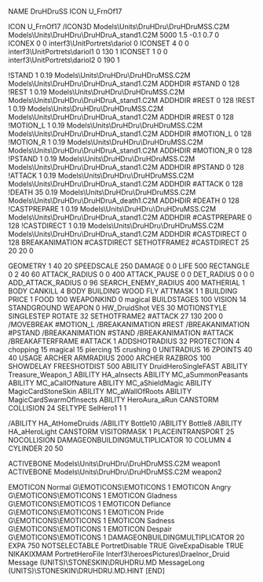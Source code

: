 NAME DruHDruSS
ICON U_FrnOf17

ICON U_FrnOf17
/ICON3D Models\Units\DruHDru\DruHDruMSS.C2M Models\Units\DruHDru\DruHDruA_stand1.C2M 5000 1.5 -0.1 0.7 0  
ICONEX 0 0 interf3\UnitPortrets\dariol 0
ICONSET 4 0 0 interf3\UnitPortrets\dariol1 0 130 1
ICONSET 1 0 0 interf3\UnitPortrets\dariol2 0 190 1

!STAND          1 0.19 Models\Units\DruHDru\DruHDruMSS.C2M Models\Units\DruHDru\DruHDruA_stand1.C2M
ADDHDIR #STAND 0 128
!REST          1 0.19 Models\Units\DruHDru\DruHDruMSS.C2M Models\Units\DruHDru\DruHDruA_stand1.C2M
ADDHDIR #REST 0 128
!REST          1 0.19 Models\Units\DruHDru\DruHDruMSS.C2M Models\Units\DruHDru\DruHDruA_stand1.C2M
ADDHDIR #REST 0 128
!MOTION_L      1 0.19 Models\Units\DruHDru\DruHDruMSS.C2M Models\Units\DruHDru\DruHDruA_stand1.C2M
ADDHDIR #MOTION_L 0 128                        	
!MOTION_R      1 0.19 Models\Units\DruHDru\DruHDruMSS.C2M Models\Units\DruHDru\DruHDruA_stand1.C2M
ADDHDIR #MOTION_R 0 128                        	
!PSTAND        1 0.19 Models\Units\DruHDru\DruHDruMSS.C2M Models\Units\DruHDru\DruHDruA_stand1.C2M
ADDHDIR #PSTAND 0 128 
!ATTACK        1 0.19 Models\Units\DruHDru\DruHDruMSS.C2M Models\Units\DruHDru\DruHDruA_stand1.C2M
ADDHDIR #ATTACK 0 128
!DEATH         35 0.19 Models\Units\DruHDru\DruHDruMSS.C2M Models\Units\DruHDru\DruHDruA_death1.C2M
ADDHDIR #DEATH 0 128
!CASTPREPARE   1 0.19 Models\Units\DruHDru\DruHDruMSS.C2M Models\Units\DruHDru\DruHDruA_stand1.C2M
ADDHDIR #CASTPREPARE 0 128
!CASTDIRECT    1 0.19 Models\Units\DruHDru\DruHDruMSS.C2M Models\Units\DruHDru\DruHDruA_stand1.C2M
ADDHDIR #CASTDIRECT 0 128
BREAKANIMATION #CASTDIRECT
SETHOTFRAME2 #CASTDIRECT 25 20 20 0

GEOMETRY 1 40 20
SPEEDSCALE 250
DAMAGE   0 0
LIFE     500
RECTANGLE 0 2 40 60
ATTACK_RADIUS 0 0 400
ATTACK_PAUSE 0 0
DET_RADIUS 0 0 0
ADD_ATTACK_RADIUS 0 96
SEARCH_ENEMY_RADIUS 400
MATHERIAL 1 BODY
CANKILL 4 BODY BUILDING WOOD FLY
ATTMASK 1 1 BUILDING
PRICE 1 FOOD 100
WEAPONKIND 0 magical
BUILDSTAGES 100
VISION 14
STANDGROUND
WEAPON 0 HW_DruidShot
VES 30
MOTIONSTYLE SINGLESTEP
ROTATE 32
SETHOTFRAME2 #ATTACK 27 130 200 0
/MOVEBREAK #MOTION_L
/BREAKANIMATION #REST
/BREAKANIMATION #PSTAND
/BREAKANIMATION #STAND
/BREAKANIMATION #ATTACK
/BREAKAFTERFRAME #ATTACK 1
ADDSHOTRADIUS 32
PROTECTION 4 chopping 15 magical 15 piercing 15 crushing 0
UNITRADIUS 16
ZPOINTS 40 40
USAGE ARCHER
ARMRADIUS 		2000
ARCHER
RAZBROS 100
SHOWDELAY
FREESHOTDIST 500
ABILITY DruidHeroSingleFAST
ABILITY Treasure_Weapon_1
ABILITY HA_aInsects
ABILITY MC_aSummonPeasants
ABILITY MC_aCallOfNature
ABILITY MC_aShieldMagic
ABILITY MagicCardStoneSkin
ABILITY MC_aWallOfRoots
ABILITY MagicCardSwarmOfInsects 
ABILITY HeroAura_aRun
CANSTORM
COLLISION 24
SELTYPE SelHero1 1 1

/ABILITY HA_AtHomeDruids
/ABILITY Bottle10
/ABILITY Bottle8
/ABILITY HA_aHeroLight
CANSTORM
VISITORMASK 1
PLACEINTRANSPORT 25
NOCOLLISION
DAMAGEONBUILDINGMULTIPLICATOR 10
COLUMN 4
CYLINDER 20 50

ACTIVEBONE Models\Units\DruHDru\DruHDruMSS.C2M weapon1
ACTIVEBONE Models\Units\DruHDru\DruHDruMSS.C2M weapon2

EMOTICON Normal G\EMOTICONS\EMOTICONS 1
EMOTICON Angry G\EMOTICONS\EMOTICONS 1
EMOTICON Gladness G\EMOTICONS\EMOTICOS 1
EMOTICON Defiance G\EMOTICONS\EMOTICONS 1
EMOTICON Pride G\EMOTICONS\EMOTICONS 1
EMOTICON Sadness G\EMOTICONS\EMOTICONS 1
EMOTICON Despair G\EMOTICONS\EMOTICONS 1
DAMAGEONBUILDINGMULTIPLICATOR 20
EXPA 750
NOTSELECTABLE
PortretDisable TRUE
GiveExpaDisable TRUE
NIKAKIXMAM
PortretHeroFile Interf3\heroesPictures\Draelnor_Druid
Message (UNITS)\STONESKIN\DRUHDRU.MD
MessageLong (UNITS)\STONESKIN\DRUHDRU.MD.HINT
[END]
